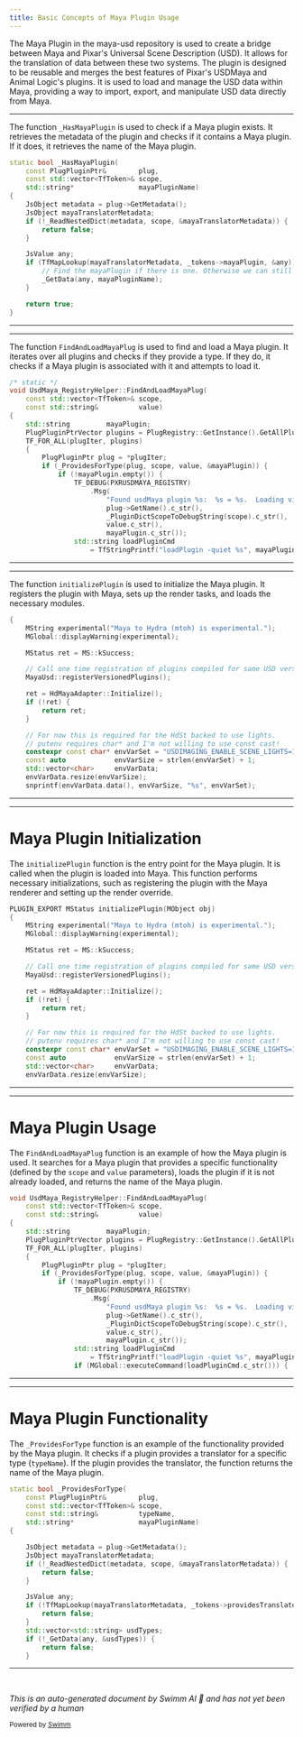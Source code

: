 ```yaml
---
title: Basic Concepts of Maya Plugin Usage
---
```


The Maya Plugin in the maya-usd repository is used to create a bridge between Maya and Pixar's Universal Scene Description (USD). It allows for the translation of data between these two systems. The plugin is designed to be reusable and merges the best features of Pixar's USDMaya and Animal Logic's plugins. It is used to load and manage the USD data within Maya, providing a way to import, export, and manipulate USD data directly from Maya.

<SwmSnippet path="/lib/mayaUsd/fileio/registryHelper.cpp" line="124">

---

The function `_HasMayaPlugin` is used to check if a Maya plugin exists. It retrieves the metadata of the plugin and checks if it contains a Maya plugin. If it does, it retrieves the name of the Maya plugin.

```c++
static bool _HasMayaPlugin(
    const PlugPluginPtr&        plug,
    const std::vector<TfToken>& scope,
    std::string*                mayaPluginName)
{
    JsObject metadata = plug->GetMetadata();
    JsObject mayaTranslatorMetadata;
    if (!_ReadNestedDict(metadata, scope, &mayaTranslatorMetadata)) {
        return false;
    }

    JsValue any;
    if (TfMapLookup(mayaTranslatorMetadata, _tokens->mayaPlugin, &any)) {
        // Find the mayaPlugin if there is one. Otherwise we can still load the plugin via USD.
        _GetData(any, mayaPluginName);
    }

    return true;
}
```

---

</SwmSnippet>

<SwmSnippet path="/lib/mayaUsd/fileio/registryHelper.cpp" line="152">

---

The function `FindAndLoadMayaPlug` is used to find and load a Maya plugin. It iterates over all plugins and checks if they provide a type. If they do, it checks if a Maya plugin is associated with it and attempts to load it.

```c++
/* static */
void UsdMaya_RegistryHelper::FindAndLoadMayaPlug(
    const std::vector<TfToken>& scope,
    const std::string&          value)
{
    std::string         mayaPlugin;
    PlugPluginPtrVector plugins = PlugRegistry::GetInstance().GetAllPlugins();
    TF_FOR_ALL(plugIter, plugins)
    {
        PlugPluginPtr plug = *plugIter;
        if (_ProvidesForType(plug, scope, value, &mayaPlugin)) {
            if (!mayaPlugin.empty()) {
                TF_DEBUG(PXRUSDMAYA_REGISTRY)
                    .Msg(
                        "Found usdMaya plugin %s:  %s = %s.  Loading via Maya API %s.\n",
                        plug->GetName().c_str(),
                        _PluginDictScopeToDebugString(scope).c_str(),
                        value.c_str(),
                        mayaPlugin.c_str());
                std::string loadPluginCmd
                    = TfStringPrintf("loadPlugin -quiet %s", mayaPlugin.c_str());
```

---

</SwmSnippet>

<SwmSnippet path="/lib/mayaUsd/render/mayaToHydra/plugin.cpp" line="49">

---

The function `initializePlugin` is used to initialize the Maya plugin. It registers the plugin with Maya, sets up the render tasks, and loads the necessary modules.

```c++
{
    MString experimental("Maya to Hydra (mtoh) is experimental.");
    MGlobal::displayWarning(experimental);

    MStatus ret = MS::kSuccess;

    // Call one time registration of plugins compiled for same USD version as MayaUSD plugin.
    MayaUsd::registerVersionedPlugins();

    ret = HdMayaAdapter::Initialize();
    if (!ret) {
        return ret;
    }

    // For now this is required for the HdSt backed to use lights.
    // putenv requires char* and I'm not willing to use const cast!
    constexpr const char* envVarSet = "USDIMAGING_ENABLE_SCENE_LIGHTS=1";
    const auto            envVarSize = strlen(envVarSet) + 1;
    std::vector<char>     envVarData;
    envVarData.resize(envVarSize);
    snprintf(envVarData.data(), envVarSize, "%s", envVarSet);
```

---

</SwmSnippet>

<SwmSnippet path="/lib/mayaUsd/render/mayaToHydra/plugin.cpp" line="48">

---

# Maya Plugin Initialization

The `initializePlugin` function is the entry point for the Maya plugin. It is called when the plugin is loaded into Maya. This function performs necessary initializations, such as registering the plugin with the Maya renderer and setting up the render override.

```c++
PLUGIN_EXPORT MStatus initializePlugin(MObject obj)
{
    MString experimental("Maya to Hydra (mtoh) is experimental.");
    MGlobal::displayWarning(experimental);

    MStatus ret = MS::kSuccess;

    // Call one time registration of plugins compiled for same USD version as MayaUSD plugin.
    MayaUsd::registerVersionedPlugins();

    ret = HdMayaAdapter::Initialize();
    if (!ret) {
        return ret;
    }

    // For now this is required for the HdSt backed to use lights.
    // putenv requires char* and I'm not willing to use const cast!
    constexpr const char* envVarSet = "USDIMAGING_ENABLE_SCENE_LIGHTS=1";
    const auto            envVarSize = strlen(envVarSet) + 1;
    std::vector<char>     envVarData;
    envVarData.resize(envVarSize);
```

---

</SwmSnippet>

<SwmSnippet path="/lib/mayaUsd/fileio/registryHelper.cpp" line="153">

---

# Maya Plugin Usage

The `FindAndLoadMayaPlug` function is an example of how the Maya plugin is used. It searches for a Maya plugin that provides a specific functionality (defined by the `scope` and `value` parameters), loads the plugin if it is not already loaded, and returns the name of the Maya plugin.

```c++
void UsdMaya_RegistryHelper::FindAndLoadMayaPlug(
    const std::vector<TfToken>& scope,
    const std::string&          value)
{
    std::string         mayaPlugin;
    PlugPluginPtrVector plugins = PlugRegistry::GetInstance().GetAllPlugins();
    TF_FOR_ALL(plugIter, plugins)
    {
        PlugPluginPtr plug = *plugIter;
        if (_ProvidesForType(plug, scope, value, &mayaPlugin)) {
            if (!mayaPlugin.empty()) {
                TF_DEBUG(PXRUSDMAYA_REGISTRY)
                    .Msg(
                        "Found usdMaya plugin %s:  %s = %s.  Loading via Maya API %s.\n",
                        plug->GetName().c_str(),
                        _PluginDictScopeToDebugString(scope).c_str(),
                        value.c_str(),
                        mayaPlugin.c_str());
                std::string loadPluginCmd
                    = TfStringPrintf("loadPlugin -quiet %s", mayaPlugin.c_str());
                if (MGlobal::executeCommand(loadPluginCmd.c_str())) {
```

---

</SwmSnippet>

<SwmSnippet path="/lib/mayaUsd/fileio/registryHelper.cpp" line="92">

---

# Maya Plugin Functionality

The `_ProvidesForType` function is an example of the functionality provided by the Maya plugin. It checks if a plugin provides a translator for a specific type (`typeName`). If the plugin provides the translator, the function returns the name of the Maya plugin.

```c++
static bool _ProvidesForType(
    const PlugPluginPtr&        plug,
    const std::vector<TfToken>& scope,
    const std::string&          typeName,
    std::string*                mayaPluginName)
{

    JsObject metadata = plug->GetMetadata();
    JsObject mayaTranslatorMetadata;
    if (!_ReadNestedDict(metadata, scope, &mayaTranslatorMetadata)) {
        return false;
    }

    JsValue any;
    if (!TfMapLookup(mayaTranslatorMetadata, _tokens->providesTranslator, &any)) {
        return false;
    }
    std::vector<std::string> usdTypes;
    if (!_GetData(any, &usdTypes)) {
        return false;
    }
```

---

</SwmSnippet>

&nbsp;

_This is an auto-generated document by Swimm AI 🌊 and has not yet been verified by a human_

<SwmMeta version="3.0.0" repo-id="Z2l0aHViJTNBJTNBbWF5YS11c2QlM0ElM0FnaWxhZG5hdm90" repo-name="maya-usd"><sup>Powered by [Swimm](/)</sup></SwmMeta>
